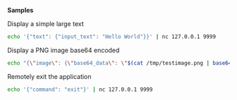 
**Samples**

Display a simple large text
```bash
echo '{"text": {"input_text": "Hello World"}}' | nc 127.0.0.1 9999
```

Display a PNG image base64 encoded
```bash
echo "{\"image\": {\"base64_data\": \"$(cat /tmp/testimage.png | base64)\"}}" | nc 127.0.0.1 9999
```

Remotely exit the application
```bash
echo '{"command": "exit"}' | nc 127.0.0.1 9999
```
